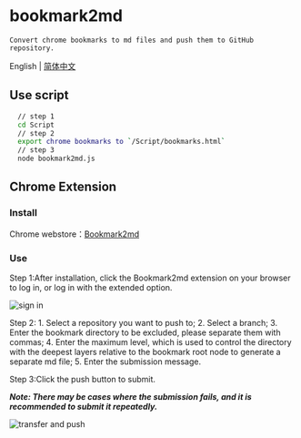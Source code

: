 # bookmark2md

    Convert chrome bookmarks to md files and push them to GitHub repository.

English | [简体中文](./README_CN.md)

## Use script
```bash
  // step 1
  cd Script
  // step 2
  export chrome bookmarks to `/Script/bookmarks.html`
  // step 3
  node bookmark2md.js
```


## Chrome Extension

### Install

Chrome webstore：[Bookmark2md](https://chrome.google.com/webstore/detail/bookmark2md/gbclgdopkgkofbmioamakhnlogeajmll)

### Use

Step 1:After installation, click the Bookmark2md extension on your browser to log in, or log in with the extended option.

![sign in](docs/img/img_001_640x400.png)

Step 2:
    1. Select a repository you want to push to;
    2. Select a branch;
    3. Enter the bookmark directory to be excluded, please separate them with commas;
    4. Enter the maximum level, which is used to control the directory with the deepest layers relative to the bookmark root node to generate a separate md file;
    5. Enter the submission message.

Step 3:Click the push button to submit.

***Note: There may be cases where the submission fails, and it is recommended to submit it repeatedly.***

 ![transfer and push](docs/img/img_002_640x400.png)
